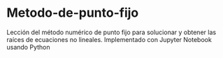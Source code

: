 # Metodo-de-punto-fijo
Lección del método numérico de punto fijo para solucionar y obtener las raíces de ecuaciones no lineales. Implementado con Jupyter Notebook usando Python

